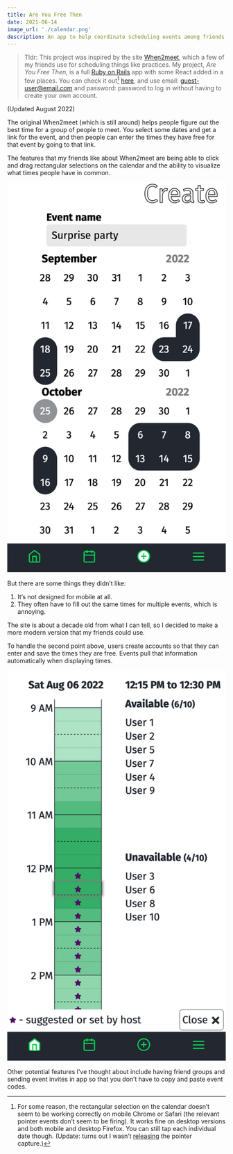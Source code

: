 ```yaml
---
title: Are You Free Then
date: 2021-06-14
image_url: './calendar.png'
description: An app to help coordinate scheduling events among friends
---
```


> Tldr: This project was inspired by the site [When2meet][when2meet], which a few of my friends use for scheduling things like practices. 
> My project, _Are You Free Then_, is a full [Ruby on Rails][rails] app with some React added in a few places. You can check it out[^1] [here][are-you-free-then], and use email: guest-user@email.com and password: password to log in without having to create your own account.

(Updated August 2022)

The original When2meet (which is still around) helps people figure out the best time for a group of people to meet. 
You select some dates and get a link for the event, and then people can enter the times they have free for that event by going to that link.

The features that my friends like about When2meet are being able to click and drag rectangular selections on the calendar and the ability to visualize what times people have in common.

![choosing dates for an event in Are You Free Then](./calendar.png "Choosing dates for an event in Are You Free Then")

But there are some things they didn’t like:
1. It’s not designed for mobile at all.
2. They often have to fill out the same times for multiple events, which is annoying.

The site is about a decade old from what I can tell, so I decided to make a more modern version that my friends could use. 

To handle the second point above, users create accounts so that they can enter and save the times they are free. Events pull that information automatically when displaying times. 

![Showing participants’s free times for a given date for an event](./event-times.png "Showing participants’ free times for a given date for an event")


Other potential features I’ve thought about include having friend groups and sending event invites in app so that you don’t have to copy and paste event codes.

[are-you-free-then]: https://aqueous-river-04352.herokuapp.com/
[rails]: https://rubyonrails.org/
[when2meet]: https://www.when2meet.com/
[pointer-capture]: https://developer.mozilla.org/en-US/docs/Web/API/Element/releasePointerCapture 

[^1]: For some reason, the rectangular selection on the calendar doesn’t seem to be working correctly on mobile Chrome or Safari (the relevant pointer events don’t seem to be firing). It works fine on desktop versions and both mobile and desktop Firefox. You can still tap each individual date though. (Update: turns out I wasn’t [releasing][pointer-capture] the pointer capture.)
